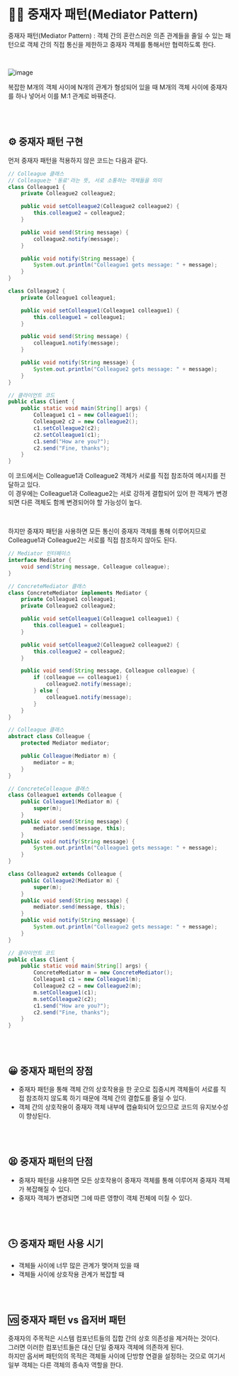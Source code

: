 # 👨‍⚖️ 중재자 패턴(Mediator Pattern)

중재자 패턴(Mediator Pattern) : 객체 간의 혼란스러운 의존 관계들을 줄일 수 있는 패턴으로 객체 간의 직접 통신을 제한하고 중재자 객체를 통해서만 협력하도록 한다.

<br>

![image](https://github.com/Woori-FISA-CS-Study/CS-Study/assets/65431814/6e9d38db-f740-4cd9-872d-c9339dffec80)

복잡한 M개의 객체 사이에 N개의 관계가 형성되어 있을 때 M개의 객체 사이에 중재자를 하나 넣어서 이를 M:1 관계로 바꿔준다.

<br>
<br>


## ⚙ 중재자 패턴 구현

먼저 중재자 패턴을 적용하지 않은 코드는 다음과 같다.

```java
// Colleague 클래스
// Colleague는 '동료'라는 뜻, 서로 소통하는 객체들을 의미
class Colleague1 {
    private Colleague2 colleague2;

    public void setColleague2(Colleague2 colleague2) {
        this.colleague2 = colleague2;
    }

    public void send(String message) {
        colleague2.notify(message);
    }

    public void notify(String message) {
        System.out.println("Colleague1 gets message: " + message);
    }
}

class Colleague2 {
    private Colleague1 colleague1;

    public void setColleague1(Colleague1 colleague1) {
        this.colleague1 = colleague1;
    }

    public void send(String message) {
        colleague1.notify(message);
    }

    public void notify(String message) {
        System.out.println("Colleague2 gets message: " + message);
    }
}

// 클라이언트 코드
public class Client {
    public static void main(String[] args) {
        Colleague1 c1 = new Colleague1();
        Colleague2 c2 = new Colleague2();
        c1.setColleague2(c2);
        c2.setColleague1(c1);
        c1.send("How are you?");
        c2.send("Fine, thanks");
    }
}

```

이 코드에서는 Colleague1과 Colleague2 객체가 서로를 직접 참조하여 메시지를 전달하고 있다. <br>
이 경우에는 Colleague1과 Colleague2는 서로 강하게 결합되어 있어 한 객체가 변경되면 다른 객체도 함께 변경되어야 할 가능성이 높다.

<br>

하지만 중재자 패턴을 사용하면 모든 통신이 중재자 객체를 통해 이루어지므로 Colleague1과 Colleague2는 서로를 직접 참조하지 않아도 된다.

```java
// Mediator 인터페이스
interface Mediator {
    void send(String message, Colleague colleague);
}

// ConcreteMediator 클래스
class ConcreteMediator implements Mediator {
    private Colleague1 colleague1;
    private Colleague2 colleague2;

    public void setColleague1(Colleague1 colleague1) {
        this.colleague1 = colleague1;
    }

    public void setColleague2(Colleague2 colleague2) {
        this.colleague2 = colleague2;
    }

    public void send(String message, Colleague colleague) {
        if (colleague == colleague1) {
            colleague2.notify(message);
        } else {
            colleague1.notify(message);
        }
    }
}

// Colleague 클래스
abstract class Colleague {
    protected Mediator mediator;

    public Colleague(Mediator m) {
        mediator = m;
    }
}

// ConcreteColleague 클래스
class Colleague1 extends Colleague {
    public Colleague1(Mediator m) {
        super(m);
    }
    public void send(String message) {
        mediator.send(message, this);
    }
    public void notify(String message) {
        System.out.println("Colleague1 gets message: " + message);
    }
}

class Colleague2 extends Colleague {
    public Colleague2(Mediator m) {
        super(m);
    }
    public void send(String message) {
        mediator.send(message, this);
    }
    public void notify(String message) {
        System.out.println("Colleague2 gets message: " + message);
    }
}

// 클라이언트 코드
public class Client {
    public static void main(String[] args) {
        ConcreteMediator m = new ConcreteMediator();
        Colleague1 c1 = new Colleague1(m);
        Colleague2 c2 = new Colleague2(m);
        m.setColleague1(c1);
        m.setColleague2(c2);
        c1.send("How are you?");
        c2.send("Fine, thanks");
    }
}
```

<br>
<br>

## 😀 중재자 패턴의 장점

- 중재자 패턴을 통해 객체 간의 상호작용을 한 곳으로 집중시켜 객체들이 서로를 직접 참조하지 않도록 하기 때문에 객체 간의 결합도를 줄일 수 있다.
- 객체 간의 상호작용이 중재자 객체 내부에 캡슐화되어 있으므로 코드의 유지보수성이 향상된다.

<br>
<br>

## 😫 중재자 패턴의 단점

- 중재자 패턴을 사용하면 모든 상호작용이 중재자 객체를 통해 이루어져 중재자 객체가 복잡해질 수 있다.
- 중재자 객체가 변경되면 그에 따른 영향이 객체 전체에 미칠 수 있다.

<br>
<br>

## 🕒 중재자 패턴 사용 시기

- 객체들 사이에 너무 많은 관계가 맺어져 있을 때
- 객체들 사이에 상호작용 관계가 복잡할 때

<br>
<br>

## 🆚 중재자 패턴 vs 옵저버 패턴

중재자의 주목적은 시스템 컴포넌트들의 집합 간의 상호 의존성을 제거하는 것이다. <br>
그러면 이러한 컴포넌트들은 대신 단일 중재자 객체에 의존하게 된다. <br>
하지만 옵서버 패턴의의 목적은 객체들 사이에 단방향 연결을 설정하는 것으로 여기서 일부 객체는 다른 객체의 종속자 역할을 한다.
